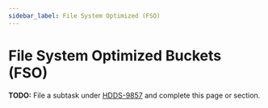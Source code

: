 ```yaml
---
sidebar_label: File System Optimized (FSO)
---
```


# File System Optimized Buckets (FSO)

**TODO:** File a subtask under [HDDS-9857](https://issues.apache.org/jira/browse/HDDS-9857) and complete this page or section.
